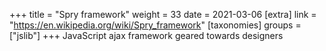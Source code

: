 +++
title = "Spry framework"
weight = 33
date = 2021-03-06
[extra]
link = "https://en.wikipedia.org/wiki/Spry_framework"
[taxonomies]
groups = ["jslib"]
+++
JavaScript ajax framework geared towards designers

